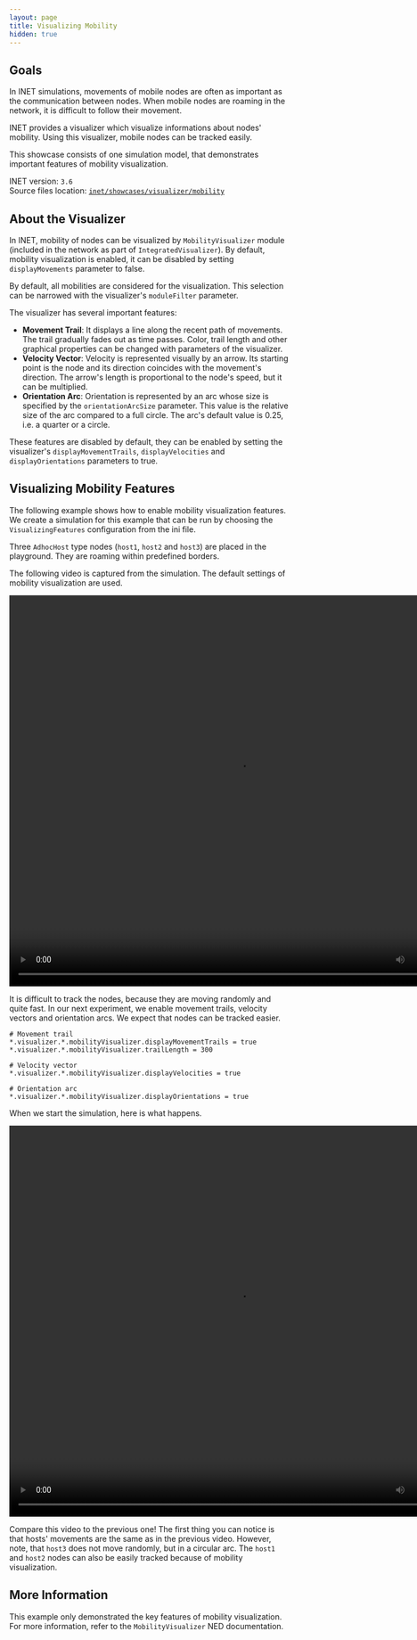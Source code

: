 ```yaml
---
layout: page
title: Visualizing Mobility
hidden: true
---
```


## Goals

In INET simulations, movements of mobile nodes are often as important as the
communication between nodes. When mobile nodes are roaming in the network, it
is difficult to follow their movement.

INET provides a visualizer which visualize informations about nodes' mobility.
Using this visualizer, mobile nodes can be tracked easily.

This showcase consists of one simulation model, that demonstrates important
features of mobility visualization.

INET version: `3.6`<br>
Source files location: <a href="https://github.com/inet-framework/inet-showcases/tree/master/visualizer/mobility" target="_blank">`inet/showcases/visualizer/mobility`</a>

## About the Visualizer

In INET, mobility of nodes can be visualized by `MobilityVisualizer`
module (included in the network as part of `IntegratedVisualizer`). By
default, mobility visualization is enabled, it can be disabled by setting
`displayMovements` parameter to false.

By default, all mobilities are considered for the visualization. This selection can be
narrowed with the visualizer's `moduleFilter` parameter.

The visualizer has several important features:

-   **Movement Trail**: It displays a line along the recent path of movements. The trail gradually fades out as time passes. Color, trail length and other graphical properties can be changed with parameters of the visualizer.
-   **Velocity Vector**: Velocity is represented visually by an arrow. Its starting point is the node and its direction coincides with the movement's direction. The arrow's length is proportional to the node's speed, but it can be multiplied.
-   **Orientation Arc**: Orientation is represented by an arc whose size is specified by the `orientationArcSize` parameter. This value is the relative size of the arc compared to a full circle. The arc's default value is 0.25, i.e. a quarter or a circle.

These features are disabled by default, they can be enabled by setting the
visualizer's `displayMovementTrails`, `displayVelocities`
and `displayOrientations` parameters to true.

## Visualizing Mobility Features

The following example shows how to enable mobility visualization features. We
create a simulation for this example that can be run by choosing the
`VisualizingFeatures` configuration from the ini file.

Three `AdhocHost` type nodes (`host1`,
`host2` and `host3`) are placed in the playground. They are
roaming within predefined borders.

The following video is captured from the simulation. The default settings of
mobility visualization are used.

<video autoplay loop controls onclick="this.paused ? this.play() : this.pause();" width="822" height="702" src="NoFeatures_v0620.m4v"></video>

It is difficult to track the nodes, because they are moving randomly and quite fast.
In our next experiment, we enable movement trails, velocity vectors and
orientation arcs. We expect that nodes can be tracked easier.

``` {.snippet}
# Movement trail
*.visualizer.*.mobilityVisualizer.displayMovementTrails = true
*.visualizer.*.mobilityVisualizer.trailLength = 300

# Velocity vector
*.visualizer.*.mobilityVisualizer.displayVelocities = true

# Orientation arc
*.visualizer.*.mobilityVisualizer.displayOrientations = true
```

When we start the simulation, here is what happens.

<video autoplay loop controls onclick="this.paused ? this.play() : this.pause();" width="822" height="702" src="VisualizingFeatures_v0627.m4v"></video>

Compare this video to the previous one! The first thing you can notice is that
hosts' movements are the same as in the previous video. However, note, that
`host3` does not move randomly, but in a circular arc. The
`host1` and `host2` nodes can also be easily tracked because of
mobility visualization.

## More Information

This example only demonstrated the key features of mobility visualization. For
more information, refer to the `MobilityVisualizer` NED
documentation.
